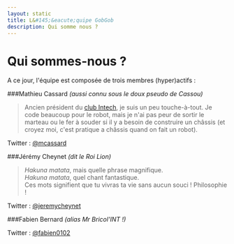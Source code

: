 ```yaml
---
layout: static
title: L&#145;&eacute;quipe GobGob
description: Qui somme nous ?
---
```


# Qui sommes-nous ?

A ce jour, l'équipe est composée de trois membres (hyper)actifs :

###Mathieu Cassard
*(aussi connu sous le doux pseudo de Cassou)*

>Ancien président du [club Intech](http://www.club-intech.fr/), je suis un peu touche-à-tout. 
>Je code beaucoup pour le robot, mais je n'ai pas peur de sortir le marteau ou le fer à souder si il y a besoin de construire un châssis (et croyez moi, c'est pratique a châssis quand on fait un robot).

Twitter : [@mcassard](https://twitter.com/mcassard)

###Jérémy Cheynet
*(dit le Roi Lion)*

>*Hakuna matata*, mais quelle phrase magnifique. <br />
>*Hakuna matata*, quel chant fantastique. <br />
>Ces mots signifient que tu vivras ta vie sans aucun souci ! Philosophie !

Twitter : [@jeremycheynet](https://twitter.com/jeremycheynet)

###Fabien Bernard
*(alias Mr Bricol'INT !)*

Twitter : [@fabien0102](https://twitter.com/fabien0102)
